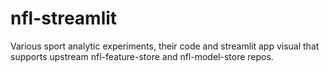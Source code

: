 # nfl-streamlit
Various sport analytic experiments, their code and streamlit app visual that supports upstream nfl-feature-store and nfl-model-store repos. 
